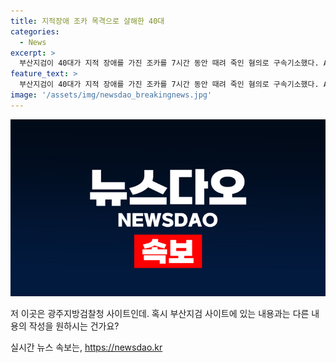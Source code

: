 ```yaml
---
title: 지적장애 조카 목격으로 살해한 40대
categories:
  - News
excerpt: >
  부산지검이 40대가 지적 장애를 가진 조카를 7시간 동안 때려 죽인 혐의로 구속기소했다. A씨는 20대 조카가 집안일을 거부한 이유로 범행을 저질렀으며, 아내 B씨는 범행을 부추긴 혐의로 불구속기소됐다. 검찰은 A씨가 피해자를 약 10개월간 상습적으로 폭행하고 사망 당일에도 폭행하여 사망에 이르게 한 사실을 확인했다. (150자)
feature_text: >
  부산지검이 40대가 지적 장애를 가진 조카를 7시간 동안 때려 죽인 혐의로 구속기소했다. A씨는 20대 조카가 집안일을 거부한 이유로 범행을 저질렀으며, 아내 B씨는 범행을 부추긴 혐의로 불구속기소됐다. 검찰은 A씨가 피해자를 약 10개월간 상습적으로 폭행하고 사망 당일에도 폭행하여 사망에 이르게 한 사실을 확인했다. (150자)
image: '/assets/img/newsdao_breakingnews.jpg'
---
```


<p><img src="/assets/img/newsdao_breakingnews.jpg" alt="implanttips 속보" /></p>

<p>저 이곳은 광주지방검찰청 사이트인데. 혹시 부산지검 사이트에 있는 내용과는 다른 내용의 작성을 원하시는 건가요? </p>
실시간 뉴스 속보는, <a href="https://newsdao.kr" rel="dofollow">https://newsdao.kr</a>



